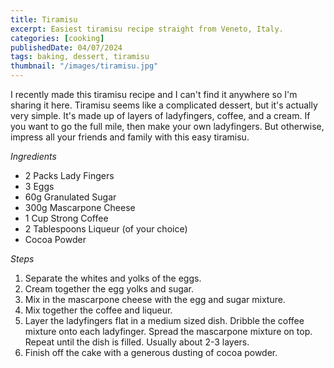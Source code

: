 ```yaml
---
title: Tiramisu
excerpt: Easiest tiramisu recipe straight from Veneto, Italy.
categories: [cooking]
publishedDate: 04/07/2024
tags: baking, dessert, tiramisu
thumbnail: "/images/tiramisu.jpg"
---
```


I recently made this tiramisu recipe and I can't find it anywhere so I'm sharing it here. Tiramisu seems like a complicated dessert, but it's actually very simple. It's made up of layers of ladyfingers, coffee, and a cream. If you want to go the full mile, then make your own ladyfingers. But otherwise, impress all your friends and family with this easy tiramisu.

*Ingredients*

- 2 Packs Lady Fingers
- 3 Eggs
- 60g Granulated Sugar
- 300g Mascarpone Cheese
- 1 Cup Strong Coffee 
- 2 Tablespoons Liqueur (of your choice)
- Cocoa Powder

*Steps*
1. Separate the whites and yolks of the eggs.
2. Cream together the egg yolks and sugar.
3. Mix in the mascarpone cheese with the egg and sugar mixture.
4. Mix together the coffee and liqueur.
5. Layer the ladyfingers flat in a medium sized dish. Dribble the coffee mixture onto each ladyfinger. Spread the mascarpone mixture on top. Repeat until the dish is filled. Usually about 2-3 layers.
6. Finish off the cake with a generous dusting of cocoa powder. 